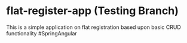 # flat-register-app (Testing Branch)
This is a simple application on flat registration based upon basic CRUD functionality #SpringAngular
